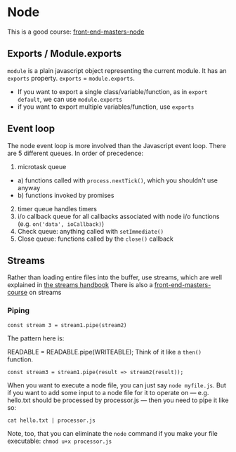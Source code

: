 # Node

This is a good course: [front-end-masters-node](https://frontendmasters.com/courses/digging-into-node/file-handling-with-streams/)

## Exports / Module.exports
`module` is a plain javascript object representing the current module.
It has an `exports` property.
`exports` = `module.exports`.
- If you want to export a single class/variable/function, as in `export default`, we can use `module.exports`
- if you want to export multiple variables/function, use `exports`

## Event loop
The node event loop is more involved than the Javascript event loop. There are 5 different queues. In order of precedence:

1. microtask queue
  - a) functions called with `process.nextTick()`, which you shouldn't use anyway
  - b) functions invoked by promises
2. timer queue handles timers
3. i/o callback queue for all callbacks associated with node i/o functions (e.g. `on('data', ioCallback)`)
4. Check queue: anything called with `setImmediate()`
5. Close queue: functions called by the `close()` callback

## Streams
Rather than loading entire files into the buffer, use streams, which are well explained in [the streams handbook](https://github.com/substack/stream-handbook)
There is also a [front-end-masters-course](https://frontendmasters.com/courses/networking-streams/) on streams

### Piping
`const stream 3 = stream1.pipe(stream2)`

The pattern here is:

READABLE = READABLE.pipe(WRITEABLE);
Think of it like a `then()` function. 
```
const stream3 = stream1.pipe(result => stream2(result));
```
When you want to execute a node file, you can just say `node myfile.js`. But if you want to add some input to a node file for it to operate on — e.g. hello.txt should be processed by processor.js — then you need to pipe it like so:
```
cat hello.txt | processor.js
```
Note, too, that you can eliminate the `node` command if you make your file executable: `chmod u+x processor.js`

